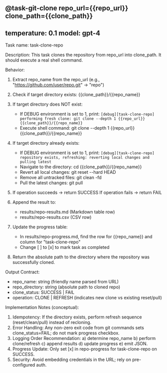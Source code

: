 @task-git-clone repo_url={{repo_url}} clone_path={{clone_path}}
---
temperature: 0.1
model: gpt-4
---

Task name: task-clone-repo

Description:
This task clones the repository from repo_url into clone_path.
It should execute a real shell command.

Behavior:
1. Extract repo_name from the repo_url (e.g., "https://github.com/user/repo.git" → "repo")

2. Check if target directory exists: {{clone_path}}/{{repo_name}}

3. If target directory does NOT exist:
   - If DEBUG environment is set to 1, print: `[debug][task-clone-repo] performing fresh clone: git clone --depth 1 {{repo_url}} {{clone_path}}/{{repo_name}}`
   - Execute shell command: git clone --depth 1 {{repo_url}} {{clone_path}}/{{repo_name}}

4. If target directory already exists:
   - If DEBUG environment is set to 1, print: `[debug][task-clone-repo] repository exists, refreshing: reverting local changes and pulling latest`
   - Navigate to the directory: cd {{clone_path}}/{{repo_name}}
   - Revert all local changes: git reset --hard HEAD
   - Remove all untracked files: git clean -fd
   - Pull the latest changes: git pull

5. If operation succeeds → return SUCCESS
   If operation fails → return FAIL

6. Append the result to:
   - results/repo-results.md (Markdown table row)
   - results/repo-results.csv (CSV row)

7. Update the progress table:
   - In results/repo-progress.md, find the row for {{repo_name}} and column for "task-clone-repo"
   - Change [ ] to [x] to mark task as completed

8. Return  the absolute path to the directory where the repository was successfully cloned.

Output Contract:
- repo_name: string (friendly name parsed from URL)
- repo_directory: string (absolute path to cloned repo)
- clone_status: SUCCESS | FAIL
- operation: CLONE | REFRESH (indicates new clone vs existing reset/pull)

Implementation Notes (conceptual):
1. Idempotency: If the directory exists, perform refresh sequence (reset/clean/pull) instead of recloning.
2. Error Handling: Any non-zero exit code from git commands sets clone_status=FAIL; do not mark progress checkbox.
3. Logging Order Recommendation: a) determine repo_name b) perform clone/refresh c) append results d) update progress e) emit JSON.
4. Progress Update: Only set [x] in repo-progress for task-clone-repo on SUCCESS.
5. Security: Avoid embedding credentials in the URL; rely on pre-configured auth.